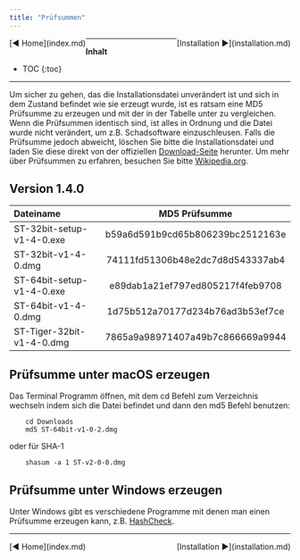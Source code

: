```yaml
---
title: "Prüfsummen"
---
```


<div class="pageNavigation">
<div style="float:left;">
   [◀️ Home](index.md)
</div>
<div style="float:right;">
  [Installation ▶️](installation.md)
</div>
</div>

---------------
__Inhalt__
* TOC
{:toc}
---------------

Um sicher zu gehen, das die Installationsdatei unverändert ist und sich in dem Zustand befindet wie sie erzeugt wurde, ist es ratsam eine MD5 Prüfsumme zu erzeugen und mit der in der Tabelle unter zu vergleichen. Wenn die Prüfsummen identisch sind, ist alles in Ordnung und die Datei wurde nicht verändert, um z.B. Schadsoftware einzuschleusen. Falls die Prüfsumme jedoch abweicht, löschen Sie bitte die Installationsdatei und laden Sie diese direkt von der offiziellen [Download-Seite](https://www.sortingthoughts.de/blog/de/download/) herunter.
Um mehr über Prüfsummen zu erfahren, besuchen Sie bitte [Wikipedia.org](http://de.wikipedia.org/wiki/Checksum).

## Version 1.4.0

| Dateiname | MD5 Prüfsumme |
|:--------|:-------:|
| ST-32bit-setup-v1-4-0.exe | b59a6d591b9cd65b806239bc2512163e |
| ST-32bit-v1-4-0.dmg | 74111fd51306b48e2dc7d8d543337ab4 |
| ST-64bit-setup-v1-4-0.exe | e89dab1a21ef797ed805217f4feb9708 |
| ST-64bit-v1-4-0.dmg | 1d75b512a70177d234b76ad3b53ef7ce |
| ST-Tiger-32bit-v1-4-0.dmg | 7865a9a98971407a49b7c866669a9944 |

## Prüfsumme unter macOS erzeugen
Das Terminal Programm öffnen, mit dem cd Befehl zum Verzeichnis wechseln indem sich die Datei befindet und dann den md5 Befehl benutzen:

```
    cd Downloads
    md5 ST-64bit-v1-0-2.dmg
```

oder für SHA-1

```
    shasum -a 1 ST-v2-0-0.dmg
```

## Prüfsumme unter Windows erzeugen
Unter Windows gibt es verschiedene Programme mit denen man einen Prüfsumme erzeugen kann, z.B. [HashCheck](https://github.com/gurnec/HashCheck/releases).

---------------

<div class="pageNavigation">
<div style="float:left;">
   [◀️ Home](index.md)
</div>
<div style="float:right;">
  [Installation ▶️](installation.md)
</div>
</div>
